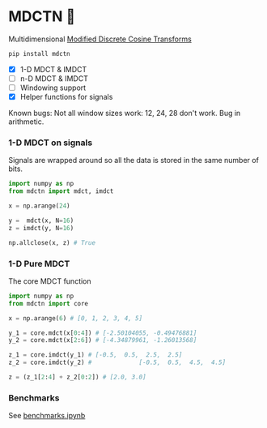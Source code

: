 # MDCTN :yarn:

Multidimensional [Modified Discrete Cosine Transforms](https://en.wikipedia.org/wiki/Modified_discrete_cosine_transform)

```bash
pip install mdctn
```

- [x] 1-D MDCT & IMDCT
- [ ] n-D MDCT & IMDCT
- [ ] Windowing support
- [x] Helper functions for signals

Known bugs: Not all window sizes work: 12, 24, 28 don't work. Bug in arithmetic.

### 1-D MDCT on signals

Signals are wrapped around so all the data is stored in the same number of bits.

``` python
import numpy as np
from mdctn import mdct, imdct

x = np.arange(24)

y =  mdct(x, N=16)
z = imdct(y, N=16)

np.allclose(x, z) # True
```

### 1-D Pure MDCT

The core MDCT function

``` python
import numpy as np
from mdctn import core

x = np.arange(6) # [0, 1, 2, 3, 4, 5]

y_1 = core.mdct(x[0:4]) # [-2.50104055, -0.49476881]
y_2 = core.mdct(x[2:6]) # [-4.34879961, -1.26013568]

z_1 = core.imdct(y_1) # [-0.5,  0.5,  2.5,  2.5]
z_2 = core.imdct(y_2) #             [-0.5,  0.5,  4.5,  4.5]

z = (z_1[2:4] + z_2[0:2]) # [2.0, 3.0]
```

### Benchmarks

See [benchmarks.ipynb](./benchmarks.ipynb)




